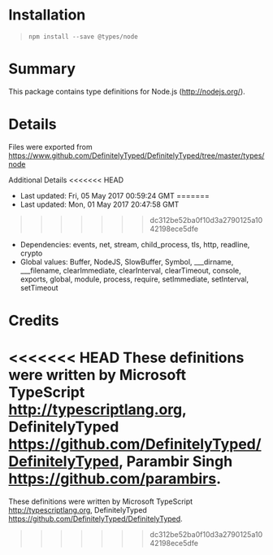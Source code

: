 # Installation
> `npm install --save @types/node`

# Summary
This package contains type definitions for Node.js (http://nodejs.org/).

# Details
Files were exported from https://www.github.com/DefinitelyTyped/DefinitelyTyped/tree/master/types/node

Additional Details
<<<<<<< HEAD
 * Last updated: Fri, 05 May 2017 00:59:24 GMT
=======
 * Last updated: Mon, 01 May 2017 20:47:58 GMT
>>>>>>> dc312be52ba0f10d3a2790125a1042198ece5dfe
 * Dependencies: events, net, stream, child_process, tls, http, readline, crypto
 * Global values: Buffer, NodeJS, SlowBuffer, Symbol, ___dirname, ___filename, clearImmediate, clearInterval, clearTimeout, console, exports, global, module, process, require, setImmediate, setInterval, setTimeout

# Credits
<<<<<<< HEAD
These definitions were written by Microsoft TypeScript <http://typescriptlang.org>, DefinitelyTyped <https://github.com/DefinitelyTyped/DefinitelyTyped>, Parambir Singh <https://github.com/parambirs>.
=======
These definitions were written by Microsoft TypeScript <http://typescriptlang.org>, DefinitelyTyped <https://github.com/DefinitelyTyped/DefinitelyTyped>.
>>>>>>> dc312be52ba0f10d3a2790125a1042198ece5dfe
